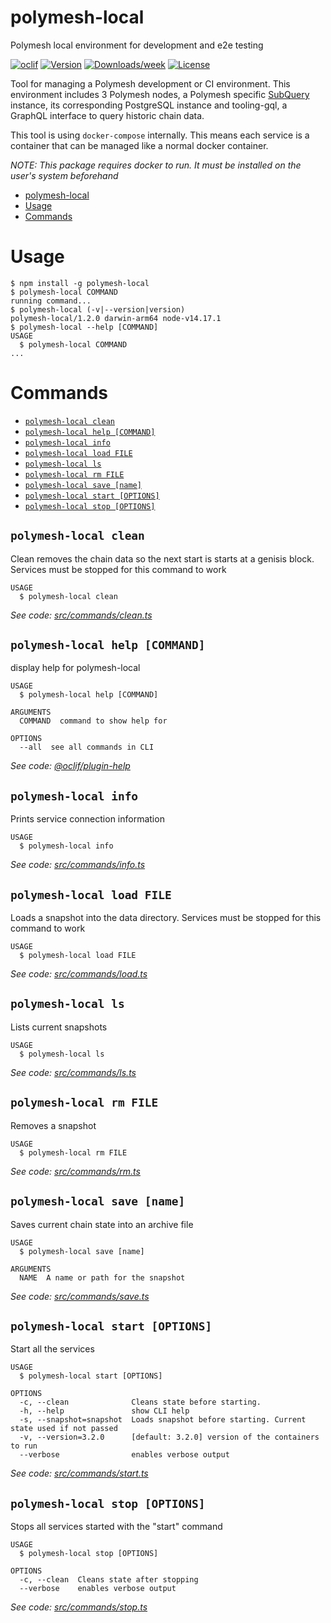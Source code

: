 # polymesh-local

Polymesh local environment for development and e2e testing

[![oclif](https://img.shields.io/badge/cli-oclif-brightgreen.svg)](https://oclif.io)
[![Version](https://img.shields.io/npm/v/polymesh-local.svg)](https://npmjs.org/package/polymesh-local)
[![Downloads/week](https://img.shields.io/npm/dw/polymesh-local.svg)](https://npmjs.org/package/polymesh-local)
[![License](https://img.shields.io/npm/l/polymesh-local.svg)](https://github.com/PolymathNetwork/polymesh-local/blob/master/package.json)

Tool for managing a Polymesh development or CI environment. This environment includes 3 Polymesh nodes, a Polymesh specific [SubQuery](https://subquery.network/) instance, its corresponding PostgreSQL instance and tooling-gql, a GraphQL interface to query historic chain data.

This tool is using `docker-compose` internally. This means each service is a container that can be managed like a normal docker container.

_NOTE: This package requires docker to run. It must be installed on the user's system beforehand_

<!-- toc -->
* [polymesh-local](#polymesh-local)
* [Usage](#usage)
* [Commands](#commands)
<!-- tocstop -->

# Usage

<!-- usage -->
```sh-session
$ npm install -g polymesh-local
$ polymesh-local COMMAND
running command...
$ polymesh-local (-v|--version|version)
polymesh-local/1.2.0 darwin-arm64 node-v14.17.1
$ polymesh-local --help [COMMAND]
USAGE
  $ polymesh-local COMMAND
...
```
<!-- usagestop -->

# Commands

<!-- commands -->
* [`polymesh-local clean`](#polymesh-local-clean)
* [`polymesh-local help [COMMAND]`](#polymesh-local-help-command)
* [`polymesh-local info`](#polymesh-local-info)
* [`polymesh-local load FILE`](#polymesh-local-load-file)
* [`polymesh-local ls`](#polymesh-local-ls)
* [`polymesh-local rm FILE`](#polymesh-local-rm-file)
* [`polymesh-local save [name]`](#polymesh-local-save-name)
* [`polymesh-local start [OPTIONS]`](#polymesh-local-start-options)
* [`polymesh-local stop [OPTIONS]`](#polymesh-local-stop-options)

## `polymesh-local clean`

Clean removes the chain data so the next start is starts at a genisis block. Services must be stopped for this command to work

```
USAGE
  $ polymesh-local clean
```

_See code: [src/commands/clean.ts](https://github.com/PolymathNetwork/polymesh-local/blob/v1.2.0/src/commands/clean.ts)_

## `polymesh-local help [COMMAND]`

display help for polymesh-local

```
USAGE
  $ polymesh-local help [COMMAND]

ARGUMENTS
  COMMAND  command to show help for

OPTIONS
  --all  see all commands in CLI
```

_See code: [@oclif/plugin-help](https://github.com/oclif/plugin-help/blob/v3.2.2/src/commands/help.ts)_

## `polymesh-local info`

Prints service connection information

```
USAGE
  $ polymesh-local info
```

_See code: [src/commands/info.ts](https://github.com/PolymathNetwork/polymesh-local/blob/v1.2.0/src/commands/info.ts)_

## `polymesh-local load FILE`

Loads a snapshot into the data directory. Services must be stopped for this command to work

```
USAGE
  $ polymesh-local load FILE
```

_See code: [src/commands/load.ts](https://github.com/PolymathNetwork/polymesh-local/blob/v1.2.0/src/commands/load.ts)_

## `polymesh-local ls`

Lists current snapshots

```
USAGE
  $ polymesh-local ls
```

_See code: [src/commands/ls.ts](https://github.com/PolymathNetwork/polymesh-local/blob/v1.2.0/src/commands/ls.ts)_

## `polymesh-local rm FILE`

Removes a snapshot

```
USAGE
  $ polymesh-local rm FILE
```

_See code: [src/commands/rm.ts](https://github.com/PolymathNetwork/polymesh-local/blob/v1.2.0/src/commands/rm.ts)_

## `polymesh-local save [name]`

Saves current chain state into an archive file

```
USAGE
  $ polymesh-local save [name]

ARGUMENTS
  NAME  A name or path for the snapshot
```

_See code: [src/commands/save.ts](https://github.com/PolymathNetwork/polymesh-local/blob/v1.2.0/src/commands/save.ts)_

## `polymesh-local start [OPTIONS]`

Start all the services

```
USAGE
  $ polymesh-local start [OPTIONS]

OPTIONS
  -c, --clean              Cleans state before starting.
  -h, --help               show CLI help
  -s, --snapshot=snapshot  Loads snapshot before starting. Current state used if not passed
  -v, --version=3.2.0      [default: 3.2.0] version of the containers to run
  --verbose                enables verbose output
```

_See code: [src/commands/start.ts](https://github.com/PolymathNetwork/polymesh-local/blob/v1.2.0/src/commands/start.ts)_

## `polymesh-local stop [OPTIONS]`

Stops all services started with the "start" command

```
USAGE
  $ polymesh-local stop [OPTIONS]

OPTIONS
  -c, --clean  Cleans state after stopping
  --verbose    enables verbose output
```

_See code: [src/commands/stop.ts](https://github.com/PolymathNetwork/polymesh-local/blob/v1.2.0/src/commands/stop.ts)_
<!-- commandsstop -->
